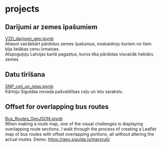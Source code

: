 # projects
## Darījumi ar zemes īpašumiem
[VZD_darijumi_geo.ipynb](https://github.com/iliberts/projects/blob/main/VZD_darijumi_geo.ipynb)
<br>
Atlasot vairākkārt pārdotus zemes īpašumus, noskaidroju kuriem no tiem bija lielākas cenu izmaiņas.
<br>
Atspoguļoju Latvijas kartē pagastus, kuros tika pārdotas visvairāk hektāru zemes

## Datu tīrīšana
[SNP_celi_un_ielas.ipynb](https://github.com/iliberts/projects/blob/main/SNP_celi_un_ielas.ipynb)
<br>
Kārtoju Siguldas novada pašvaldības ceļu un ielu sarakstu


## Offset for overlapping bus routes
[Bus_Routes_GeoJSON.ipynb](https://github.com/iliberts/projects/blob/main/Bus_Routes_GeoJSON.ipynb)
<br>
When making a route map, one of the visual challenges is displaying overlapping route sections. I walk through the process of creating a Leaflet map of bus routes with offset overlapping portions, all without altering the actual routes. Demo: https://geo.sigulda.lv/marsruti/
